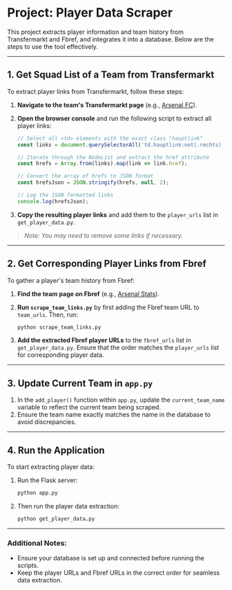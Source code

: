 # Project: Player Data Scraper

This project extracts player information and team history from Transfermarkt and Fbref, and integrates it into a database. Below are the steps to use the tool effectively.

---

## 1. Get Squad List of a Team from Transfermarkt

To extract player links from Transfermarkt, follow these steps:

1. **Navigate to the team's Transfermarkt page** (e.g., [Arsenal FC](https://www.transfermarkt.com/fc-arsenal/startseite/verein/11)).
2. **Open the browser console** and run the following script to extract all player links:

    ```javascript
    // Select all <td> elements with the exact class "hauptlink"
    const links = document.querySelectorAll('td.hauptlink:not(.rechts) a');

    // Iterate through the NodeList and extract the href attribute
    const hrefs = Array.from(links).map(link => link.href);

    // Convert the array of hrefs to JSON format
    const hrefsJson = JSON.stringify(hrefs, null, 2);

    // Log the JSON formatted links
    console.log(hrefsJson);
    ```

3. **Copy the resulting player links** and add them to the `player_urls` list in `get_player_data.py`.

> *Note: You may need to remove some links if necessary.*

---

## 2. Get Corresponding Player Links from Fbref

To gather a player's team history from Fbref:

1. **Find the team page on Fbref** (e.g., [Arsenal Stats](https://fbref.com/en/squads/18bb7c10/Arsenal-Stats)).
2. **Run `scrape_team_links.py`** by first adding the Fbref team URL to `team_urls`. Then, run:

    ```bash
    python scrape_team_links.py
    ```

3. **Add the extracted Fbref player URLs** to the `fbref_urls` list in `get_player_data.py`. Ensure that the order matches the `player_urls` list for corresponding player data.

---

## 3. Update Current Team in `app.py`

1. In the `add_player()` function within `app.py`, update the `current_team_name` variable to reflect the current team being scraped.
2. Ensure the team name exactly matches the name in the database to avoid discrepancies.

---

## 4. Run the Application

To start extracting player data:

1. Run the Flask server:

    ```bash
    python app.py
    ```

2. Then run the player data extraction:

    ```bash
    python get_player_data.py
    ```

---

### Additional Notes:
- Ensure your database is set up and connected before running the scripts.
- Keep the player URLs and Fbref URLs in the correct order for seamless data extraction.
